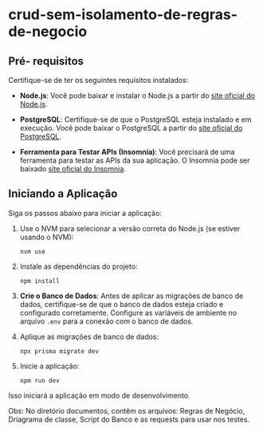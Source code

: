# crud-sem-isolamento-de-regras-de-negocio
## Pré- requisitos

Certifique-se de ter os seguintes requisitos instalados:

- **Node.js**: Você pode baixar e instalar o Node.js a partir do [site oficial do Node.js](https://nodejs.org/).

- **PostgreSQL**: Certifique-se de que o PostgreSQL esteja instalado e em execução. Você pode baixar o PostgreSQL a partir do [site oficial do PostgreSQL](https://www.postgresql.org/download/).

- **Ferramenta para Testar APIs (Insomnia)**: Você precisará de uma ferramenta para testar as APIs da sua aplicação. O Insomnia pode ser baixado [site oficial do Insomnia](https://insomnia.rest/download).

## Iniciando a Aplicação

Siga os passos abaixo para iniciar a aplicação:

1. Use o NVM para selecionar a versão correta do Node.js (se estiver usando o NVM):

    `nvm use`

2. Instale as dependências do projeto:
   
    `npm install`

3. **Crie o Banco de Dados**: Antes de aplicar as migrações de banco de dados, certifique-se de que o banco de dados esteja criado e configurado corretamente. Configure as variáveis de ambiente no arquivo `.env` para a conexão com o banco de dados.

4. Aplique as migrações de banco de dados:
   
    `npx prisma migrate dev`

5. Inicie a aplicação:
   
    `npm run dev`

Isso iniciará a aplicação em modo de desenvolvimento. 

Obs: No diretório documentos, contêm os arquivos: Regras de Negócio, Driagrama de classe, Script do Banco e as requests para usar nos testes.
